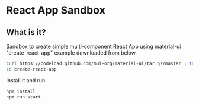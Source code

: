 # React App Sandbox

## What is it?

Sandbox to create simple multi-component React App using [material-ui](https://github.com/mui-org/material-ui) "create-react-app" example downloaded from below.

```bash
curl https://codeload.github.com/mui-org/material-ui/tar.gz/master | tar -xz --strip=2 material-ui-master/examples/create-react-app
cd create-react-app
```

Install it and run:

```bash
npm install
npm run start
```
